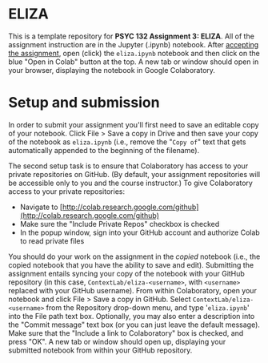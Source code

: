# ELIZA

This is a template repository for **PSYC 132 Assignment 3: ELIZA**.  All of the assignment instruction are in the Jupyter (.ipynb) notebook.  After [accepting the assignment](https://classroom.github.com/a/05_59FMz), open (click) the `eliza.ipynb` notebook and then click on the blue "Open in Colab" button at the top.  A new tab or window should open in your browser, displaying the notebook in Google Colaboratory.

# Setup and submission

In order to submit your assignment you'll first need to save an editable copy of your notebook.  Click File > Save a copy in Drive and then save your copy of the notebook as `eliza.ipynb` (i.e., remove the "`Copy of`" text that gets automatically appended to the beginning of the filename).

The second setup task is to ensure that Colaboratory has access to your private repositories on GitHub.  (By default, your assignment repositories will be accessible only to you and the course instructor.) To give Colaboratory access to your private repositories:
- Navigate to [http://colab.research.google.com/github](http://colab.research.google.com/github)
- Make sure the "Include Private Repos" checkbox is checked
- In the popup window, sign into your GitHub account and authorize Colab to read private files

You should do your work on the assignment in the *copied* notebook (i.e., the copied notebook that you have the ability to save and edit).  Submitting the assignment entails syncing your copy of the notebook with your GitHub repository (in this case, `ContextLab/eliza-<username>`, with `<username>` replaced with your GitHub username).  From within Colaboratory, open your notebook and click File > Save a copy in GitHub.  Select `ContextLab/eliza-<username>` from the Repository drop-down menu, and type '`eliza.ipynb`' into the File path text box.  Optionally, you may also enter a description into the "Commit message" text box (or you can just leave the default message).  Make sure that the "Include a link to Colaboratory" box is checked, and press "OK".  A new tab or window should open up, displaying your submitted notebook from within your GitHub repository.
